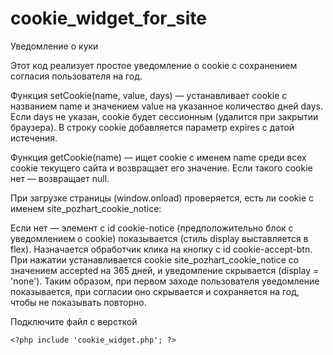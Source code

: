 # cookie_widget_for_site
Уведомление о куки

Этот код реализует простое уведомление о cookie с сохранением согласия пользователя на год.

Функция setCookie(name, value, days) — устанавливает cookie с названием name и значением value на указанное количество дней days. Если days не указан, cookie будет сессионным (удалится при закрытии браузера). В строку cookie добавляется параметр expires с датой истечения.

Функция getCookie(name) — ищет cookie с именем name среди всех cookie текущего сайта и возвращает его значение. Если такого cookie нет — возвращает null.

При загрузке страницы (window.onload) проверяется, есть ли cookie с именем site_pozhart_cookie_notice:

Если нет — элемент с id cookie-notice (предположительно блок с уведомлением о cookie) показывается (стиль display выставляется в flex).
Назначается обработчик клика на кнопку с id cookie-accept-btn. При нажатии устанавливается cookie site_pozhart_cookie_notice со значением accepted на 365 дней, и уведомление скрывается (display = 'none').
Таким образом, при первом заходе пользователя уведомление показывается, при согласии оно скрывается и сохраняется на год, чтобы не показывать повторно.

Подключите файл с версткой

`<?php include 'cookie_widget.php'; ?>`
